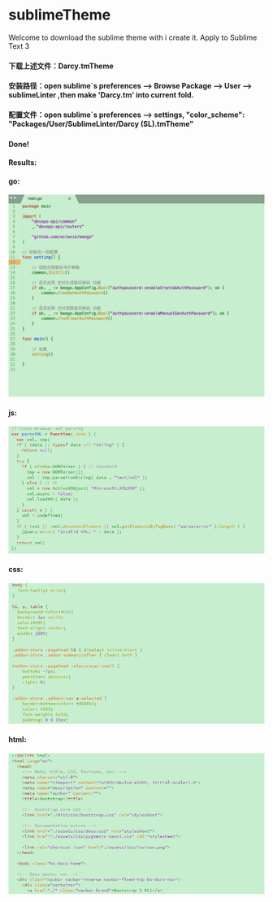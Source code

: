 # sublimeTheme
Welcome to download the sublime theme with i create it.
Apply to Sublime Text 3
#### 下载上述文件：Darcy.tmTheme
#### 安装路径：open sublime`s preferences --> Browse Package --> User --> sublimeLinter ,then make 'Darcy.tm'  into current fold.
#### 配置文件：open sublime`s preferences --> settings, "color_scheme": "Packages/User/SublimeLinter/Darcy (SL).tmTheme"
###
#### Done!

#### Results:
#### go:
![image](https://github.com/phpdu/Sublime-green-Theme/blob/master/image/go.png)
#### js:
![image](https://github.com/phpdu/Sublime-green-Theme/blob/master/image/js-screenshorts.png)

#### css:
![image](https://github.com/phpdu/Sublime-green-Theme/blob/master/image/css-screenshorts.png)

#### html:
![image](https://github.com/phpdu/Sublime-green-Theme/blob/master/image/html-screenshorts.png)

